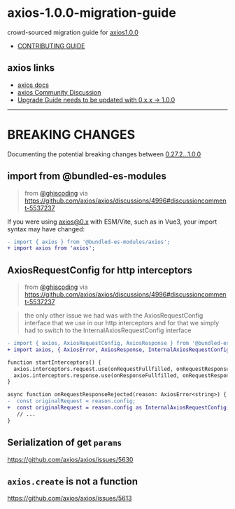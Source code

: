 # axios-1.0.0-migration-guide

crowd-sourced migration guide for [axios1.0.0](https://github.com/axios/axios/releases/tag/v1.0.0)

- [CONTRIBUTING GUIDE](./CONTRIBUTING.md)

## axios links

- [axios docs](https://axios-http.com/docs/intro)
- [axios Community Discussion](https://github.com/axios/axios/discussions/4996)
- [Upgrade Guide needs to be updated with 0.x.x -> 1.0.0](https://github.com/axios/axios/issues/5014)

---

# BREAKING CHANGES

Documenting the potential breaking changes between [0.27.2...1.0.0](https://github.com/axios/axios/compare/v0.27.2...v1.0.0)

## import from @bundled-es-modules

> from [@ghiscoding](https://github.com/ghiscoding) via https://github.com/axios/axios/discussions/4996#discussioncomment-5537237

If you were using axios@0.x with ESM/Vite, such as in Vue3, your import syntax may have changed:

```diff
- import { axios } from '@bundled-es-modules/axios';
+ import axios from 'axios';
```

## AxiosRequestConfig for http interceptors

> from [@ghiscoding](https://github.com/ghiscoding) via https://github.com/axios/axios/discussions/4996#discussioncomment-5537237

> the only other issue we had was with the AxiosRequestConfig interface that we use in our http interceptors and for that we simply had to switch to the InternalAxiosRequestConfig interface

```diff
- import { axios, AxiosRequestConfig, AxiosResponse } from '@bundled-es-modules/axios';
+ import axios, { AxiosError, AxiosResponse, InternalAxiosRequestConfig } from 'axios';

function startInterceptors() {
  axios.interceptors.request.use(onRequestFullfilled, onRequestResponseRejected);
  axios.interceptors.response.use(onResponseFullfilled, onRequestResponseRejected);
}

async function onRequestResponseRejected(reason: AxiosError<string>) {
-  const originalRequest = reason.config;
+  const originalRequest = reason.config as InternalAxiosRequestConfig;
   // ...
}
```


## Serialization of get `params`

https://github.com/axios/axios/issues/5630


## `axios.create` is not a function

https://github.com/axios/axios/issues/5613
